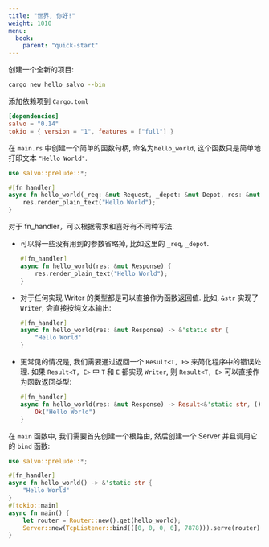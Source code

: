 ```yaml
---
title: "世界, 你好!"
weight: 1010
menu:
  book:
    parent: "quick-start"
---
```


创建一个全新的项目:

```bash
cargo new hello_salvo --bin
```

添加依赖项到 `Cargo.toml`

```toml
[dependencies]
salvo = "0.14"
tokio = { version = "1", features = ["full"] }
```

在 `main.rs` 中创建一个简单的函数句柄, 命名为`hello_world`, 这个函数只是简单地打印文本 ```"Hello World"```.

```rust
use salvo::prelude::*;

#[fn_handler]
async fn hello_world(_req: &mut Request, _depot: &mut Depot, res: &mut Response) {
    res.render_plain_text("Hello World");
}
```

对于 fn_handler，可以根据需求和喜好有不同种写法.

- 可以将一些没有用到的参数省略掉, 比如这里的 ```_req```, ```_depot```.

    ``` rust
    #[fn_handler]
    async fn hello_world(res: &mut Response) {
        res.render_plain_text("Hello World");
    }
    ```

- 对于任何实现 Writer 的类型都是可以直接作为函数返回值. 比如, ```&str``` 实现了 ```Writer```, 会直接按纯文本输出:

    ```rust
    #[fn_handler]
    async fn hello_world(res: &mut Response) -> &'static str {
        "Hello World"
    }
    ```

- 更常见的情况是, 我们需要通过返回一个 ```Result<T, E>``` 来简化程序中的错误处理. 如果 ```Result<T, E>``` 中 ```T``` 和 ```E``` 都实现 ```Writer```, 则 ```Result<T, E>``` 可以直接作为函数返回类型:

    ```rust
    #[fn_handler]
    async fn hello_world(res: &mut Response) -> Result<&'static str, ()> {
        Ok("Hello World")
    }
    ```

在 ```main``` 函数中, 我们需要首先创建一个根路由, 然后创建一个 Server 并且调用它的 ```bind``` 函数:

```rust
use salvo::prelude::*;

#[fn_handler]
async fn hello_world() -> &'static str {
    "Hello World"
}
#[tokio::main]
async fn main() {
    let router = Router::new().get(hello_world);
    Server::new(TcpListener::bind(([0, 0, 0, 0], 7878))).serve(router).await.unwrap();
}
```
